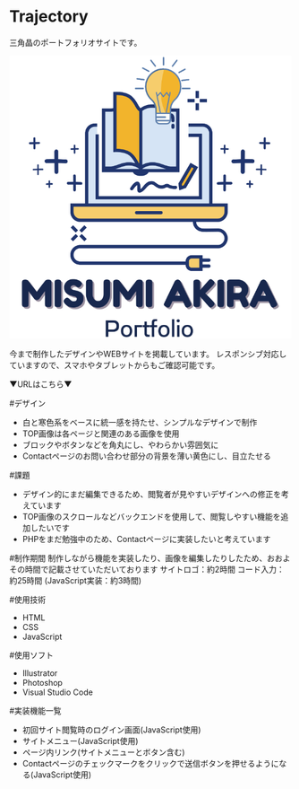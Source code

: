 # Trajectory

三角晶のポートフォリオサイトです。

![logo](https://github.com/Akira8121/trajectory/blob/main/images/Misumi%20Akira.svg)

今まで制作したデザインやWEBサイトを掲載しています。
レスポンシブ対応していますので、スマホやタブレットからもご確認可能です。

▼URLはこちら▼


#デザイン
* 白と寒色系をベースに統一感を持たせ、シンプルなデザインで制作
* TOP画像は各ページと関連のある画像を使用
* ブロックやボタンなどを角丸にし、やわらかい雰囲気に
* Contactページのお問い合わせ部分の背景を薄い黄色にし、目立たせる


#課題
* デザイン的にまだ編集できるため、閲覧者が見やすいデザインへの修正を考えています
* TOP画像のスクロールなどバックエンドを使用して、閲覧しやすい機能を追加したいです
* PHPをまだ勉強中のため、Contactページに実装したいと考えています


#制作期間
制作しながら機能を実装したり、画像を編集したりしたため、おおよその時間で記載させていただいております
サイトロゴ：約2時間
コード入力：約25時間 (JavaScript実装：約3時間)


#使用技術
* HTML
* CSS
* JavaScript


#使用ソフト
* Illustrator
* Photoshop
* Visual Studio Code


#実装機能一覧
* 初回サイト閲覧時のログイン画面(JavaScript使用)
* サイトメニュー(JavaScript使用)
* ページ内リンク(サイトメニューとボタン含む)
* Contactページのチェックマークをクリックで送信ボタンを押せるようになる(JavaScript使用)

